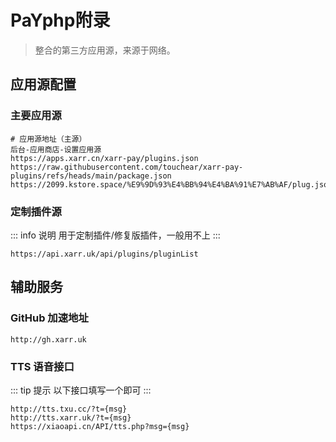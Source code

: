 # PaYphp附录

> 整合的第三方应用源，来源于网络。

## 应用源配置

### 主要应用源

```
# 应用源地址（主源）
后台-应用商店-设置应用源
https://apps.xarr.cn/xarr-pay/plugins.json
https://raw.githubusercontent.com/touchear/xarr-pay-plugins/refs/heads/main/package.json
https://2099.kstore.space/%E9%9D%93%E4%BB%94%E4%BA%91%E7%AB%AF/plug.json
```

### 定制插件源

::: info 说明
用于定制插件/修复版插件，一般用不上
:::

```
https://api.xarr.uk/api/plugins/pluginList
```

## 辅助服务

### GitHub 加速地址

```
http://gh.xarr.uk
```

### TTS 语音接口

::: tip 提示
以下接口填写一个即可
:::

```
http://tts.txu.cc/?t={msg}
http://tts.xarr.uk/?t={msg}
https://xiaoapi.cn/API/tts.php?msg={msg}
```

